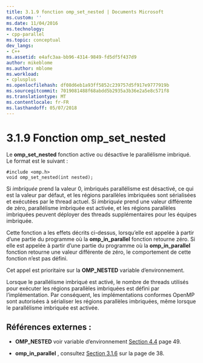 ```yaml
---
title: 3.1.9 fonction omp_set_nested | Documents Microsoft
ms.custom: ''
ms.date: 11/04/2016
ms.technology:
- cpp-parallel
ms.topic: conceptual
dev_langs:
- C++
ms.assetid: e4afc3aa-bb96-4314-9849-fd5df5f437d9
author: mikeblome
ms.author: mblome
ms.workload:
- cplusplus
ms.openlocfilehash: df08d6eb1a93ff5852c239757d5f917e9777919b
ms.sourcegitcommit: 7019081488f68abdd5b2935a3b36e2a5e8c571f8
ms.translationtype: MT
ms.contentlocale: fr-FR
ms.lasthandoff: 05/07/2018
---
```

# <a name="319-ompsetnested-function"></a>3.1.9 Fonction omp_set_nested
Le **omp_set_nested** fonction active ou désactive le parallélisme imbriqué. Le format est le suivant :  
  
```  
#include <omp.h>  
void omp_set_nested(int nested);  
```  
  
 Si *imbriquée* prend la valeur 0, imbriqués parallélisme est désactivé, ce qui est la valeur par défaut, et les régions parallèles imbriquées sont sérialisées et exécutées par le thread actuel. Si *imbriquée* prend une valeur différente de zéro, parallélisme imbriquée est activée, et les régions parallèles imbriquées peuvent déployer des threads supplémentaires pour les équipes imbriquée.  
  
 Cette fonction a les effets décrits ci-dessus, lorsqu’elle est appelée à partir d’une partie du programme où la **omp_in_parallel** fonction retourne zéro. Si elle est appelée à partir d’une partie du programme où la **omp_in_parallel** fonction retourne une valeur différente de zéro, le comportement de cette fonction n’est pas défini.  
  
 Cet appel est prioritaire sur la **OMP_NESTED** variable d’environnement.  
  
 Lorsque le parallélisme imbriqué est activé, le nombre de threads utilisés pour exécuter les régions parallèles imbriquées est défini par l’implémentation. Par conséquent, les implémentations conformes OpenMP sont autorisées à sérialiser les régions parallèles imbriquées, même lorsque le parallélisme imbriquée est activée.  
  
## <a name="cross-references"></a>Références externes :  
  
-   **OMP_NESTED** voir variable d’environnement [Section 4.4](../../parallel/openmp/4-4-omp-nested.md) page 49.  
  
-   **omp_in_parallel** , consultez [Section 3.1.6](../../parallel/openmp/3-1-6-omp-in-parallel-function.md) sur la page de 38.